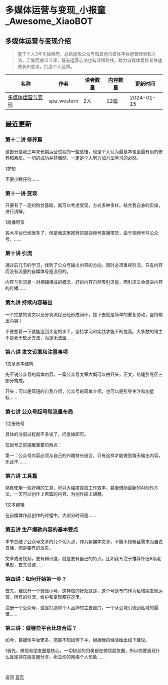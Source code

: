 # 多媒体运营与变现_小报童_Awesome_XiaoBOT

## 多媒体运营与变现介绍
> 基于个人3年实操经历，总结提炼公众号和其他自媒体平台运营经验和方法，汇集而成12节课，既有运营心法也有详细路线，助力自媒体爱好者快速成长和变现，打造个人品牌。  
  


|名称|作者|读者数量|内容数量|更新时间|
|---|---|---|---|---|
|[多媒体运营与变现](https://xiaobot.net/p/202401?refer=0b133df9-27dc-423b-8101-639049001c13)|spa_western|2人|12篇|2024-01-15|

## 最近更新
### 第十二讲 修养篇

这部分是我三年来长期运营过程的一些感悟，也是个人认为最基本也是最有用的修养和素质。一切的成功并非偶然，一定是个人努力加方法学习的必然。

1梦想

不要小瞧任何......

### 第十一讲 变现

只要有了一定的粉丝基础，就可以考虑变现，方式多种多样。结合我自身的实操，进行讲解。

1直播带货

各大平台已经很多了，但是我这里推荐的是视频号直播带货，由于视频号与公众号，......

### 第十讲 引流

通过前几节的学习，找到了公众号输出内容的方向，同时必须重视引流，只有内容而没有流量的自媒体号是没用的。

内容与引流是一对相辅相成的概念，好的内容自然吸引流量，而引流又会促进内容的传播......

### 第九讲 持续内容输出

一个完整的发文以及分发流程已经形成闭环，接下去就是简单的重复劳动，坚持输出内容！

不要想着一下就能达到大佬的水平，坚持学习和实践才能不断提高。大多数的博主不是死于缺乏方法，而是无法坚......

### 第八讲 发文设置和注意事项

1文章基本结构

先不说公众号的具体内容，一篇公众号文章大概可以由开头，正文，结尾引导区三部分构成。

开头：可以是简短的自我介绍，公众号的简单介绍，也可以是引导关注和加星标......

### 第七讲 公众号起号和流量布局

1注册账号

具体的注册过程就不多说了，问度娘即可。

在起号之前提醒重要的两点：

第一：公众号内容必须与自己的兴趣特长结合，只有这样才能做到每天输出内容，乐此不......

### 第六讲 工具篇

熟练使用一些好用的工具，可以大幅度提高工作效率，甚至借助最新的AI创作方法，一天可以创作上百篇的内容，为创作插上翅膀。

1文本编辑

在自媒体作品创作的过程中，大部分时间是......

### 第五讲 生产爆款内容的基本要点

本节总结了公众号文章的几个切入点，作为新媒体文章，不能不顾粉丝需求而自说自话，而是要有的放矢。

文章或者视频，要有辨识度，就是要有自己的特点。比如我专注于推荐怀旧B级老电影，首先资源......

### 第四讲：如何开始第一步？

首先，建议开一个微信小号，这样做的好处就是，这个号是专门作为私域朋友圈运营，所有的引流，维护和变现都在这里。

注册一个公众号，这是打造你个人品牌的主要窗口，一个从公域引流到私域的最佳......

### 第三讲：做哪些平台比较合适？

如今，自媒体平台繁多，简直不知如何下手，根据我的经验给出如下建议。

1首先，微信和朋友圈是核心，一切粉丝的归属都在微信朋友圈，所以你要展现什么就坚持在朋友圈分享，树立你的网络个人形象......


<a href="https://github.com/Reno9527/awesome-xiaobot" style="color: white; text-decoration: none;">awesome-xiaobot</a>

返回 [首页](../README.md)
